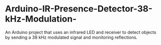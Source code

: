 # Arduino-IR-Presence-Detector-38-kHz-Modulation-
An Arduino project that uses an infrared LED and receiver to detect objects by sending a 38 kHz modulated signal and monitoring reflections.
